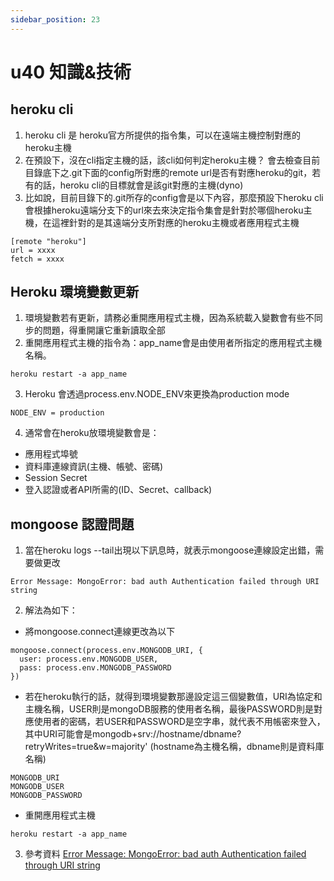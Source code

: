 ```yaml
---
sidebar_position: 23
---
```


# u40 知識&技術



## heroku cli
1. heroku cli 是 heroku官方所提供的指令集，可以在遠端主機控制對應的heroku主機
2. 在預設下，沒在cli指定主機的話，該cli如何判定heroku主機？ 會去檢查目前目錄底下之.git下面的config所對應的remote url是否有對應heroku的git，若有的話，heroku cli的目標就會是該git對應的主機(dyno)
3. 比如說，目前目錄下的.git所存的config會是以下內容，那麼預設下heroku cli會根據heroku遠端分支下的url來去來決定指令集會是針對於哪個heroku主機，在這裡針對的是其遠端分支所對應的heroku主機或者應用程式主機
```
[remote "heroku"]
url = xxxx
fetch = xxxx
```

## Heroku 環境變數更新
1. 環境變數若有更新，請務必重開應用程式主機，因為系統載入變數會有些不同步的問題，得重開讓它重新讀取全部
2. 重開應用程式主機的指令為：app_name會是由使用者所指定的應用程式主機名稱。
```
heroku restart -a app_name
```
3. Heroku 會透過process.env.NODE_ENV來更換為production mode
```
NODE_ENV = production
```
4. 通常會在heroku放環境變數會是：
  - 應用程式埠號
  - 資料庫連線資訊(主機、帳號、密碼)
  - Session Secret
  - 登入認證或者API所需的(ID、Secret、callback)


## mongoose 認證問題
1. 當在heroku logs --tail出現以下訊息時，就表示mongoose連線設定出錯，需要做更改
```
Error Message: MongoError: bad auth Authentication failed through URI string
```
2. 解法為如下：
  - 將mongoose.connect連線更改為以下
```
mongoose.connect(process.env.MONGODB_URI, {
  user: process.env.MONGODB_USER,
  pass: process.env.MONGODB_PASSWORD
})
```
  - 若在heroku執行的話，就得到環境變數那邊設定這三個變數值，URI為協定和主機名稱，USER則是mongoDB服務的使用者名稱，最後PASSWORD則是對應使用者的密碼，若USER和PASSWORD是空字串，就代表不用帳密來登入，其中URI可能會是mongodb+srv://hostname/dbname?retryWrites=true&w=majority' (hostname為主機名稱，dbname則是資料庫名稱)
  ```
  MONGODB_URI
  MONGODB_USER
  MONGODB_PASSWORD
  ```
  - 重開應用程式主機
  ```
  heroku restart -a app_name
  ```

3. 參考資料
[Error Message: MongoError: bad auth Authentication failed through URI string](https://stackoverflow.com/questions/55695565/error-message-mongoerror-bad-auth-authentication-failed-through-uri-string)